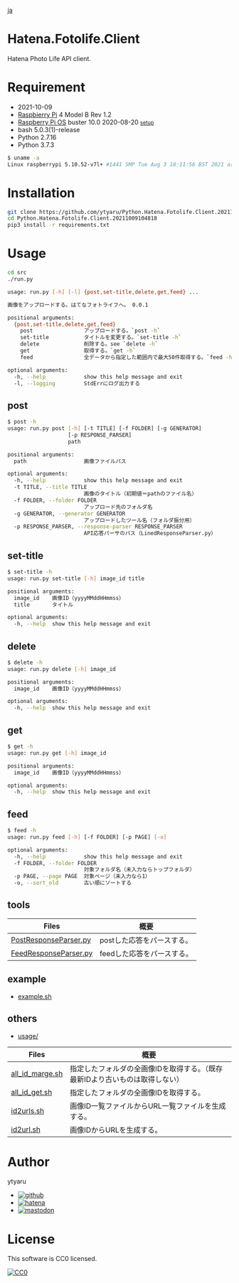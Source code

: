 [ja](./README.ja.md)

# Hatena.Fotolife.Client

Hatena Photo Life API client.

# Requirement

* <time datetime="2021-10-09T10:47:44+0900">2021-10-09</time>
* [Raspbierry Pi](https://ja.wikipedia.org/wiki/Raspberry_Pi) 4 Model B Rev 1.2
* [Raspberry Pi OS](https://ja.wikipedia.org/wiki/Raspbian) buster 10.0 2020-08-20 <small>[setup](http://ytyaru.hatenablog.com/entry/2020/10/06/111111)</small>
* bash 5.0.3(1)-release
* Python 2.7.16
* Python 3.7.3

```sh
$ uname -a
Linux raspberrypi 5.10.52-v7l+ #1441 SMP Tue Aug 3 18:11:56 BST 2021 armv7l GNU/Linux
```

# Installation

```sh
git clone https://github.com/ytyaru/Python.Hatena.Fotolife.Client.20211009104818
cd Python.Hatena.Fotolife.Client.20211009104818
pip3 install -r requirements.txt
```

# Usage

```sh
cd src
./run.py
```

```sh
usage: run.py [-h] [-l] {post,set-title,delete,get,feed} ...

画像をアップロードする。はてなフォトライフへ。 0.0.1

positional arguments:
  {post,set-title,delete,get,feed}
    post                アップロードする。`post -h`
    set-title           タイトルを変更する。`set-title -h`
    delete              削除する。see `delete -h`
    get                 取得する。`get -h`
    feed                全データから指定した範囲内で最大50件取得する。`feed -h`

optional arguments:
  -h, --help            show this help message and exit
  -l, --logging         StdErrにログ出力する
```

## post

```sh
$ post -h
usage: run.py post [-h] [-t TITLE] [-f FOLDER] [-g GENERATOR]
                   [-p RESPONSE_PARSER]
                   path

positional arguments:
  path                  画像ファイルパス

optional arguments:
  -h, --help            show this help message and exit
  -t TITLE, --title TITLE
                        画像のタイトル（初期値＝pathのファイル名）
  -f FOLDER, --folder FOLDER
                        アップロード先のフォルダ名
  -g GENERATOR, --generator GENERATOR
                        アップロードしたツール名（フォルダ振分用）
  -p RESPONSE_PARSER, --response-parser RESPONSE_PARSER
                        API応答パーサのパス（LinedResponseParser.py）
```

## set-title

```sh
$ set-title -h
usage: run.py set-title [-h] image_id title

positional arguments:
  image_id    画像ID（yyyyMMddHHmmss）
  title       タイトル

optional arguments:
  -h, --help  show this help message and exit
```

## delete

```sh
$ delete -h
usage: run.py delete [-h] image_id

positional arguments:
  image_id    画像ID（yyyyMMddHHmmss）

optional arguments:
  -h, --help  show this help message and exit
```

## get

```sh
$ get -h
usage: run.py get [-h] image_id

positional arguments:
  image_id    画像ID（yyyyMMddHHmmss）

optional arguments:
  -h, --help  show this help message and exit
```

## feed

```sh
$ feed -h
usage: run.py feed [-h] [-f FOLDER] [-p PAGE] [-o]

optional arguments:
  -h, --help            show this help message and exit
  -f FOLDER, --folder FOLDER
                        対象フォルダ名（未入力ならトップフォルダ）
  -p PAGE, --page PAGE  対象ページ（未入力なら1）
  -o, --sort_old        古い順にソートする
```

## tools

Files|概要
-----|----
[PostResponseParser.py][]|postした応答をパースする。
[FeedResponseParser.py][]|feedした応答をパースする。

[PostResponseParser.py]:https://github.com/ytyaru/Python.Hatena.Fotolife.Client.20211009104818/src/
[FeedResponseParser.py]:https://github.com/ytyaru/Python.Hatena.Fotolife.Client.20211009104818/src/

## example

* [example.sh][]

[example.sh]:https://github.com/ytyaru/Python.Hatena.Fotolife.Client.20211009104818/usage/example.sh

## others

* [usage/](https://github.com/ytyaru/Python.Hatena.Fotolife.Client.20211009104818/usage)

Files|概要
-----|----
[all_id_marge.sh][]|指定したフォルダの全画像IDを取得する。（既存最新IDより古いものは取得しない）
[all_id_get.sh][]|指定したフォルダの全画像IDを取得する。
[id2urls.sh][]|画像ID一覧ファイルからURL一覧ファイルを生成する。
[id2url.sh][]|画像IDからURLを生成する。

[all_id_marge.sh]:https://github.com/ytyaru/Python.Hatena.Fotolife.Client.20211009104818/usage/all_id_marge.sh
[all_id_get.sh]:https://github.com/ytyaru/Python.Hatena.Fotolife.Client.20211009104818/usage/all_id_get.sh
[id2urls.sh]:https://github.com/ytyaru/Python.Hatena.Fotolife.Client.20211009104818/usage/id2urls.sh
[id2url.sh]:https://github.com/ytyaru/Python.Hatena.Fotolife.Client.20211009104818/usage/id2url.sh

# Author

ytyaru

* [![github](http://www.google.com/s2/favicons?domain=github.com)](https://github.com/ytyaru "github")
* [![hatena](http://www.google.com/s2/favicons?domain=www.hatena.ne.jp)](http://ytyaru.hatenablog.com/ytyaru "hatena")
* [![mastodon](http://www.google.com/s2/favicons?domain=mstdn.jp)](https://mstdn.jp/web/accounts/233143 "mastdon")

# License

This software is CC0 licensed.

[![CC0](http://i.creativecommons.org/p/zero/1.0/88x31.png "CC0")](http://creativecommons.org/publicdomain/zero/1.0/deed.en)

